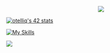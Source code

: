 </p>
<p align="center">  
<img src ="https://user-images.githubusercontent.com/74038190/212284136-03988914-d899-44b4-b1d9-4eeccf656e44.gif">
</p>

[![otelliq's 42 stats](https://badge.mediaplus.ma/greenbinary/otelliq)](https://github.com/oakoudad/badge42)

[![My Skills](https://skillicons.dev/icons?i=c,cpp,bash,git,linux,vim,html,css)](https://skillicons.dev)

[![](https://visitcount.itsvg.in/api?id=otelliq&label=Profile%20Views&color=12&icon=5&pretty=false)](https://visitcount.itsvg.in)
